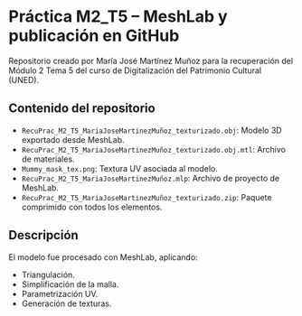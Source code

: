 # Práctica M2_T5 – MeshLab y publicación en GitHub

Repositorio creado por María José Martínez Muñoz para la recuperación del Módulo 2 Tema 5 del curso de Digitalización del Patrimonio Cultural (UNED).

## Contenido del repositorio

- `RecuPrac_M2_T5_MariaJoseMartinezMuñoz_texturizado.obj`: Modelo 3D exportado desde MeshLab.
- `RecuPrac_M2_T5_MariaJoseMartinezMuñoz_texturizado.obj.mtl`: Archivo de materiales.
- `Mummy_mask_tex.png`: Textura UV asociada al modelo.
- `RecuPrac_M2_T5_MariaJoseMartinezMuñoz.mlp`: Archivo de proyecto de MeshLab.
- `RecuPrac_M2_T5_MariaJoseMartinezMuñoz_texturizado.zip`: Paquete comprimido con todos los elementos.

## Descripción

El modelo fue procesado con MeshLab, aplicando:
- Triangulación.
- Simplificación de la malla.
- Parametrización UV.
- Generación de texturas.



